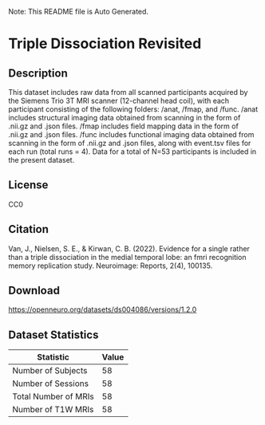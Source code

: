 Note: This README file is Auto Generated.

# Triple Dissociation Revisited

## Description

This dataset includes raw data from all scanned participants acquired by the Siemens Trio 3T MRI scanner (12-channel head coil), with each participant consisting of the following folders: /anat, /fmap, and /func. /anat includes structural imaging data obtained from scanning in the form of .nii.gz and .json files. /fmap includes field mapping data in the form of .nii.gz and .json files. /func includes functional imaging data obtained from scanning in the form of .nii.gz and .json files, along with event.tsv files for each run (total runs = 4). Data for a total of N=53 participants is included in the present dataset.


## License

CC0

## Citation

Van, J., Nielsen, S. E., & Kirwan, C. B. (2022). Evidence for a single rather than a triple dissociation in the medial temporal lobe: an fmri recognition memory replication study. Neuroimage: Reports, 2(4), 100135.

## Download

https://openneuro.org/datasets/ds004086/versions/1.2.0

## Dataset Statistics

| Statistic | Value |
| --- | --- |
| Number of Subjects | 58 |
| Number of Sessions | 58 |
| Total Number of MRIs | 58 |
| Number of T1W MRIs | 58 |

